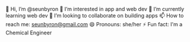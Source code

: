 👋 Hi, I’m @seunbyron
👀 I’m interested in app and web dev
🌱 I’m currently learning web dev
💞️ I’m looking to collaborate on building apps
📫 How to reach me: seunbyron@gmail.com
😄 Pronouns: she/her
⚡ Fun fact: I'm a Chemical Engineer
